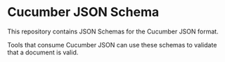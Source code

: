 # Cucumber JSON Schema

This repository contains JSON Schemas for the Cucumber JSON format.

Tools that consume Cucumber JSON can use these schemas to validate that a
document is valid.
